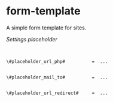 # form-template
A simple form template for sites.


*Settings placeholder*

<pre>
 <code>
 
\#placeholder_url_php# 			=  ...  <br/>
 
\#placeholder_mail_to# 			=  ...  <br/>

\#placeholder_url_redirect# 	=  ...  <br/>

 </code>
</pre> 